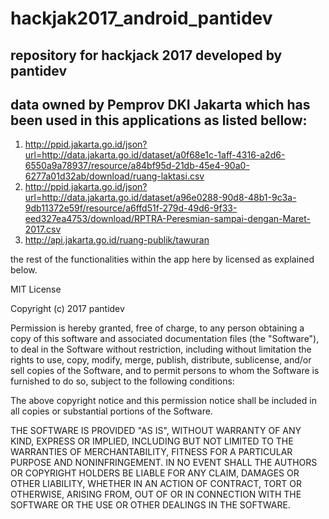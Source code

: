 # hackjak2017_android_pantidev
## repository for hackjack 2017 developed by pantidev

## data owned by Pemprov DKI Jakarta which has been used in this applications as listed bellow:

1. http://ppid.jakarta.go.id/json?url=http://data.jakarta.go.id/dataset/a0f68e1c-1aff-4316-a2d6-6550a9a78937/resource/a84bf95d-21db-45e4-90a0-6277a01d32ab/download/ruang-laktasi.csv
2. http://ppid.jakarta.go.id/json?url=http://data.jakarta.go.id/dataset/a96e0288-90d8-48b1-9c3a-9db11372e59f/resource/a6ffd51f-279d-49d6-9f33-eed327ea4753/download/RPTRA-Peresmian-sampai-dengan-Maret-2017.csv
3. http://api.jakarta.go.id/ruang-publik/tawuran

the rest of the functionalities within the app here by licensed as explained below.

MIT License

Copyright (c) 2017 pantidev

Permission is hereby granted, free of charge, to any person obtaining a copy
of this software and associated documentation files (the "Software"), to deal
in the Software without restriction, including without limitation the rights
to use, copy, modify, merge, publish, distribute, sublicense, and/or sell
copies of the Software, and to permit persons to whom the Software is
furnished to do so, subject to the following conditions:

The above copyright notice and this permission notice shall be included in all
copies or substantial portions of the Software.

THE SOFTWARE IS PROVIDED "AS IS", WITHOUT WARRANTY OF ANY KIND, EXPRESS OR
IMPLIED, INCLUDING BUT NOT LIMITED TO THE WARRANTIES OF MERCHANTABILITY,
FITNESS FOR A PARTICULAR PURPOSE AND NONINFRINGEMENT. IN NO EVENT SHALL THE
AUTHORS OR COPYRIGHT HOLDERS BE LIABLE FOR ANY CLAIM, DAMAGES OR OTHER
LIABILITY, WHETHER IN AN ACTION OF CONTRACT, TORT OR OTHERWISE, ARISING FROM,
OUT OF OR IN CONNECTION WITH THE SOFTWARE OR THE USE OR OTHER DEALINGS IN THE
SOFTWARE.
